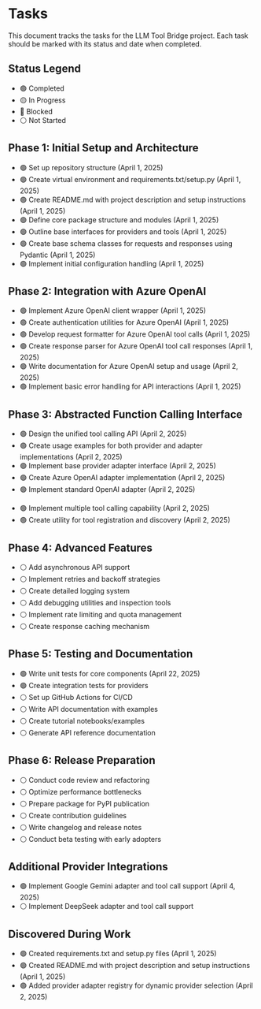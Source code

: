 # Tasks

This document tracks the tasks for the LLM Tool Bridge project. Each task should be marked with its status and date when completed.

## Status Legend
- 🟢 Completed
- 🟡 In Progress
- 🔴 Blocked
- ⚪ Not Started

## Phase 1: Initial Setup and Architecture

- 🟢 Set up repository structure (April 1, 2025)
- 🟢 Create virtual environment and requirements.txt/setup.py (April 1, 2025)
- 🟢 Create README.md with project description and setup instructions (April 1, 2025)
- 🟢 Define core package structure and modules (April 1, 2025)
- 🟢 Outline base interfaces for providers and tools (April 1, 2025)
- 🟢 Create base schema classes for requests and responses using Pydantic (April 1, 2025)
- 🟢 Implement initial configuration handling (April 1, 2025)

## Phase 2: Integration with Azure OpenAI

- 🟢 Implement Azure OpenAI client wrapper (April 1, 2025)
- 🟢 Create authentication utilities for Azure OpenAI (April 1, 2025)
- 🟢 Develop request formatter for Azure OpenAI tool calls (April 1, 2025)
- 🟢 Create response parser for Azure OpenAI tool call responses (April 1, 2025)
- 🟢 Write documentation for Azure OpenAI setup and usage (April 2, 2025)
- 🟢 Implement basic error handling for API interactions (April 1, 2025)

## Phase 3: Abstracted Function Calling Interface

- 🟢 Design the unified tool calling API (April 2, 2025)
- 🟢 Create usage examples for both provider and adapter implementations (April 2, 2025)
- 🟢 Implement base provider adapter interface (April 2, 2025)
- 🟢 Create Azure OpenAI adapter implementation (April 2, 2025)
- 🟢 Implement standard OpenAI adapter (April 2, 2025)
<!-- - ⚪ Develop plugin/extension system for providers -->
- 🟢 Implement multiple tool calling capability (April 2, 2025)
- 🟢 Create utility for tool registration and discovery (April 2, 2025)

## Phase 4: Advanced Features

- ⚪ Add asynchronous API support
- ⚪ Implement retries and backoff strategies
- ⚪ Create detailed logging system
- ⚪ Add debugging utilities and inspection tools
- ⚪ Implement rate limiting and quota management
- ⚪ Create response caching mechanism

## Phase 5: Testing and Documentation

- 🟢 Write unit tests for core components (April 22, 2025)
- 🟢 Create integration tests for providers
- ⚪ Set up GitHub Actions for CI/CD
- ⚪ Write API documentation with examples
- ⚪ Create tutorial notebooks/examples
- ⚪ Generate API reference documentation

## Phase 6: Release Preparation

- ⚪ Conduct code review and refactoring
- ⚪ Optimize performance bottlenecks
- ⚪ Prepare package for PyPI publication
- ⚪ Create contribution guidelines
- ⚪ Write changelog and release notes
- ⚪ Conduct beta testing with early adopters

## Additional Provider Integrations
- 🟢 Implement Google Gemini adapter and tool call support (April 4, 2025)
- ⚪ Implement DeepSeek adapter and tool call support

## Discovered During Work
- 🟢 Created requirements.txt and setup.py files (April 1, 2025)
- 🟢 Created README.md with project description and setup instructions (April 1, 2025)
- 🟢 Added provider adapter registry for dynamic provider selection (April 2, 2025)
<!-- New tasks discovered during development will be added here -->